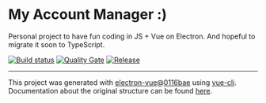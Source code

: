 # My Account Manager :)
Personal project to have fun coding in JS + Vue on Electron. And hopeful to migrate it soon to TypeScript.

[![Build status](https://travis-ci.org/bellingard/my-account-manager.svg?branch=master)](https://travis-ci.org/bellingard/my-account-manager) [![Quality Gate](https://sonarcloud.io/api/project_badges/measure?project=my-account-manager&metric=alert_status)](https://sonarcloud.io/dashboard/index/my-account-manager) [![Release](https://img.shields.io/github/release/bellingard/my-account-manager.svg)](https://github.com/bellingard/my-account-manager/releases)

---

This project was generated with [electron-vue](https://github.com/SimulatedGREG/electron-vue)@[0116bae](https://github.com/SimulatedGREG/electron-vue/tree/0116bae81b2d1b007b81a77d5a33237ce337e505) using [vue-cli](https://github.com/vuejs/vue-cli). Documentation about the original structure can be found [here](https://simulatedgreg.gitbooks.io/electron-vue/content/index.html).
